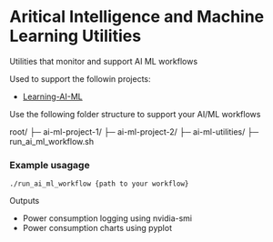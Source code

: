# Aritical Intelligence and Machine Learning Utilities
Utilities that monitor and support AI ML workflows

Used to support the followin projects:
- [Learning-AI-ML](https://github.com/fmorrisey/learning-ai-ml)

Use the following folder structure to support your AI/ML workflows

root/
├─ ai-ml-project-1/
├─ ai-ml-project-2/
├─ ai-ml-utilities/
├─ run_ai_ml_workflow.sh

### Example usagage
`./run_ai_ml_workflow {path to your workflow}`

Outputs
- Power consumption logging using nvidia-smi
- Power consumption charts using pyplot
